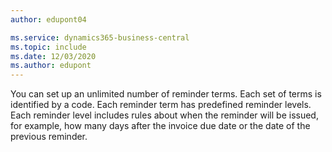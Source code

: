 ```yaml
---
author: edupont04

ms.service: dynamics365-business-central
ms.topic: include
ms.date: 12/03/2020
ms.author: edupont
---
```

You can set up an unlimited number of reminder terms. Each set of terms is identified by a code. Each reminder term has predefined reminder levels. Each reminder level includes rules about when the reminder will be issued, for example, how many days after the invoice due date or the date of the previous reminder.
